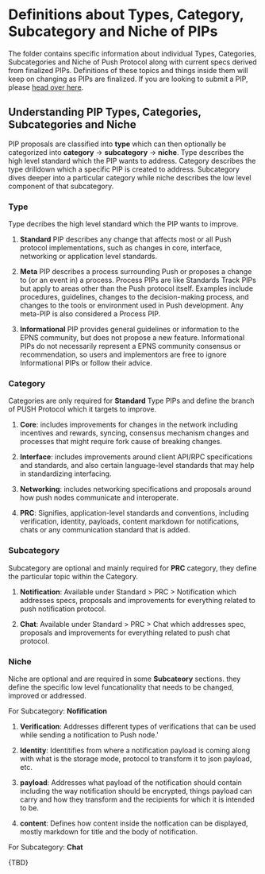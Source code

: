 # Definitions about Types, Category, Subcategory and Niche of PIPs

The folder contains specific information about individual Types, Categories, Subcategories and Niche of Push Protocol along with current specs derived from finalized PIPs. Definitions of these topics and things inside them will keep on changing as PIPs are finalized. If you are looking to submit a PIP, please [head over here](../PIPs).

## Understanding PIP Types, Categories, Subcategories and Niche

PIP proposals are classified into **type** which can then optionally be categorized into **category** -> **subcategory** -> **niche**. Type describes the high level standard which the PIP wants to address. Category describes the type drilldown which a specific PIP is created to address. Subcategory dives deeper into a particular category while niche describes the low level component of that subcategory.

### Type

Type decribes the high level standard which the PIP wants to improve.

1. **Standard**  PIP describes any change that affects most or all Push protocol implementations, such as changes in core, interface, networking or application level standards.

2. **Meta** PIP describes a process surrounding Push or proposes a change to (or an event in) a process. Process PIPs are like Standards Track PIPs but apply to areas other than the Push protocol itself. Examples include procedures, guidelines, changes to the decision-making process, and changes to the tools or environment used in Push development. Any meta-PIP is also considered a Process PIP.

3. **Informational** PIP provides general guidelines or information to the EPNS community, but does not propose a new feature. Informational PIPs do not necessarily represent a EPNS community consensus or recommendation, so users and implementors are free to ignore Informational PIPs or follow their advice.

### Category

Categories are only required for **Standard** Type PIPs and define the branch of PUSH Protocol which it targets to improve.

1. **Core**: includes improvements for changes in the network including incentives and rewards, syncing, consensus mechanism changes and processes that might require fork cause of breaking changes.

2. **Interface**: includes improvements around client API/RPC specifications and standards, and also certain language-level standards that may help in standardizing interfacing.

3. **Networking**: includes networking specifications and proposals around how push nodes communicate and interoperate.

4. **PRC**: Signifies, application-level standards and conventions, including verification, identity, payloads, content markdown for notifications, chats or any communication standard that is added.

### Subcategory

Subcategory are optional and mainly required for **PRC** category, they define the particular topic within the Category.

1. **Notification**: Available under Standard > PRC > Notification which addresses specs, proposals and improvements for everything related to push notification protocol.

2. **Chat**: Available under Standard > PRC > Chat which addresses spec, proposals and improvements for everything related to push chat protocol.

### Niche

Niche are optional and are required in some **Subcateory** sections. they define the specific low level funcationality that needs to be changed, improved or addressed.

For Subcategory: **Nofification**

1. **Verification**: Addresses different types of verifications that can be used while sending a notification to Push node.'

2. **Identity**: Identitifies from where a notification payload is coming along with what is the storage mode, protocol to transform it to json payload, etc. 

3. **payload**: Addresses what payload of the notification should contain including the way notification should be encrypted, things payload can carry and how they transform and the recipients for which it is intended to be.

4. **content**: Defines how content inside the notfication can be displayed, mostly markdown for title and the body of notification.

For Subcategory: **Chat**

{TBD}
